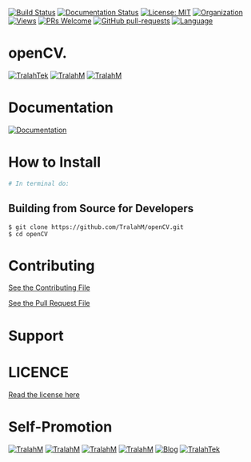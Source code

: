 
[![Build Status](https://travis-ci.com/TralahM/openCV.svg?branch=master)](https://travis-ci.com/TralahM/openCV)
[![Documentation Status](https://readthedocs.org/projects/openCV/badge/?version=latest)](https://openCV.readthedocs.io/en/latest/?badge=latest)
[![License: MIT](https://img.shields.io/badge/License-MIT-green.svg)](https://opensource.org/licenses/MIT)
[![Organization](https://img.shields.io/badge/Org-TralahTek-blue.svg)](https://github.com/TralahTek)
[![Views](http://hits.dwyl.io/TralahM/openCV.svg)](http://dwyl.io/TralahM/openCV)
[![PRs Welcome](https://img.shields.io/badge/PRs-Welcome-brightgreen.svg?style=flat-square)](https://github.com/TralahM/openCV/pull/)
[![GitHub pull-requests](https://img.shields.io/badge/Issues-pr-red.svg?style=flat-square)](https://github.com/TralahM/openCV/pull/)
[![Language](https://img.shields.io/badge/Language-cpp-f34b7d.svg)](https://github.com/TralahM)

# openCV.


[![TralahTek](https://img.shields.io/badge/Organization-TralahTek-black.svg?style=for-the-badge)](https://github.com/TralahTek)
[![TralahM](https://img.shields.io/badge/Engineer-TralahM-blue.svg?style=for-the-badge)](https://github.com/TralahM)
[![TralahM](https://img.shields.io/badge/Maintainer-TralahM-green.svg?style=for-the-badge)](https://github.com/TralahM)

# Documentation

[![Documentation](https://img.shields.io/badge/Docs-openCV-blue.svg?style=for-the-badge)](https://github.com/TralahM/openCV)

# How to Install
```bash
# In terminal do:
```

## Building from Source for Developers

```console
$ git clone https://github.com/TralahM/openCV.git
$ cd openCV
```

# Contributing
[See the Contributing File](CONTRIBUTING.rst)


[See the Pull Request File](PULL_REQUEST_TEMPLATE.md)


# Support

# LICENCE

[Read the license here](LICENSE)


# Self-Promotion

[![TralahM](https://img.shields.io/badge/Twitter-TralahM-blue.svg?style=for-the-badge)](https://twitter.com/TralahM)
[![TralahM](https://img.shields.io/badge/Github-TralahM-black.svg?style=for-the-badge)](https://github.com/TralahM)
[![TralahM](https://img.shields.io/badge/Kaggle-TralahM-purple.svg?style=for-the-badge)](https://kaggle.com/TralahM)
[![TralahM](https://img.shields.io/badge/LinkedIn-TralahM-red.svg?style=for-the-badge)](https://linkedin.com/in/TralahM)
[![Blog](https://img.shields.io/badge/Blog-tralahm.tralahtek.com-blue.svg?style=for-the-badge)](https://tralahm.tralahtek.com)
[![TralahTek](https://img.shields.io/badge/Organization-TralahTek-cyan.svg?style=for-the-badge)](https://tralahtek.com)


